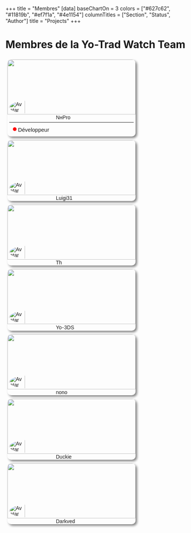 +++
title = "Membres"
[data]
baseChartOn = 3
colors = ["#627c62", "#11819b", "#ef7f1a", "#4e1154"]
columnTitles = ["Section", "Status", "Author"]
title = "Projects"
+++

<style>
.card {
  font-family: sans-serif;
  box-sizing: border-box;
  position: relative;
  display: inline-block;
  margin: 5px;
  background-color: var(--accent);
  height: auto;
  width: 350px;
  border-radius: 10px;
  box-shadow: 4px 4px 6px grey;
  overflow: hidden;
}

.card > p {
  background-color: black;
  margin: 16px;
  font-size: 14px;
  line-height: 1.6;
  text-align: center;
  font-family: "Inconsolata", monospace;
}

.caca {
  display: flex;
  align-items: center;
}
.caca img {
  width: 35%;
  margin: -55px 5px 0px;
  border-radius: 50%;
  border: 5px var(--accent) solid;
  background: var(--accent);
}

.card h2 + p {
  margin-top: 20px;
}

.header {
  height: 150px;
  overflow: hidden;
}

.dot {
  height: 10px;
  width: 10px;
  background-color: #ff0000;
  border-radius: 50%;
  display: inline-block;
}

.chip {
  display: inline-block;
  padding: 0px 5px;
  border: 1px solid var(--bg);
  border-radius: 6px;
  background-color: var(--bg);
  margin: 10px;
}

.chip .name {
  vertical-align: middle;
  font-size: 15px;
}

.header img {
  width: 100%;
}

hr.rounded {
  border-top: 2px solid var(--bg);
  border-radius: 5px;
  margin: 5px 5px 0px;
}

</style>
# **Membres de la Yo-Trad Watch Team**

<div class="card">
  <div class="header">
    <img src="https://yotradwatchteam.github.io/YoTradWatchTeam/images/banners/nhpro.gif" />
  </div>
  <div class="caca">
    <img src="https://pfp-discord.nhsoul.workers.dev/363391883755651072?size=4096" alt="Avatar"> NнPro
  </div>
  <hr class="rounded">
  <div class="chip">
    <div class="dot"></div>
    <span class="name">Développeur</span>
  </div>
</div>

<div class="card">
  <div class="header">
    <img src="https://usrbg.is-hardly.online/usrbg/v2/363391883755651072?d4e3" />
  </div>
  <div class="caca">
    <img src="https://pfp-discord.nhsoul.workers.dev/1168492892155805818?size=4096" alt="Avatar"> Luigi31
  </div>
</div>

<div class="card">
  <div class="header">
    <img src="https://yotradwatchteam.github.io/YoTradWatchTeam/images/banners/th.gif" />
  </div>
  <div class="caca">
    <img src="https://pfp-discord.nhsoul.workers.dev/698147674829881434?size=4096" alt="Avatar"> Th
  </div>
</div>

<div class="card">
  <div class="header">
    <img src="https://yotradwatchteam.github.io/YoTradWatchTeam/images/banners/yo-3ds.webp" />
  </div>
  <div class="caca">
    <img src="https://pfp-discord.nhsoul.workers.dev/1020387684071510107?size=4096" alt="Avatar"> Yo <p style="margin: 1px">-</p> 3DS
  </div>
</div>

<div class="card">
  <div class="header">
    <img src="/images/banners/nono.jpg" />
  </div>
  <div class="caca">
    <img src="https://pfp-discord.nhsoul.workers.dev/1050437584653914143?size=4096" alt="Avatar"> nono
  </div>
</div>

<div class="card">
  <div class="header">
    <img src="https://media1.tenor.com/m/wRKppcFJEe8AAAAC/ducks.gif" />
  </div>
  <div class="caca">
    <img src="https://pfp-discord.nhsoul.workers.dev/1130786924404158465?size=4096" alt="Avatar"> Duckie
  </div>
</div>

<div class="card">
  <div class="header">
    <img src="/images/banners/darkved.gif" />
  </div>
  <div class="caca">
    <img src="https://pfp-discord.nhsoul.workers.dev/819970166435610645?size=4096" alt="Avatar"> Darkved
  </div>
</div>




